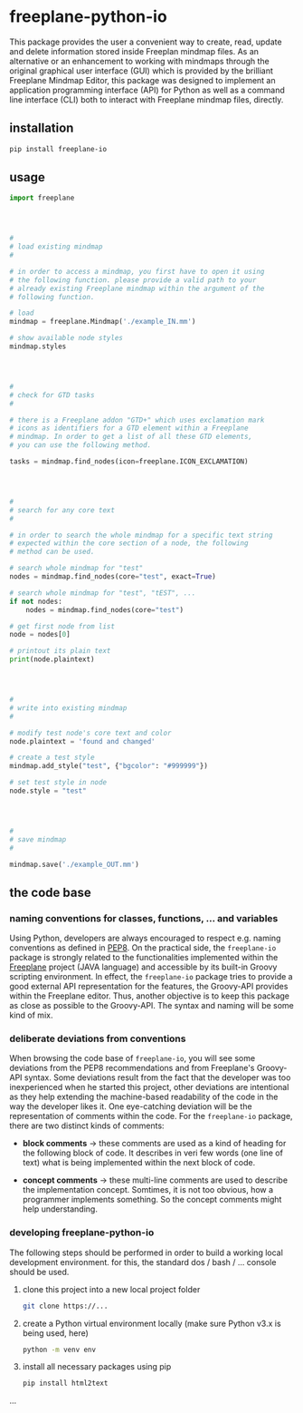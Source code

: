 # freeplane-python-io

This package provides the user a convenient way to create, read, update and
delete information stored inside Freeplan mindmap files. As an alternative or
an enhancement to working with mindmaps through the original graphical user
interface (GUI) which is provided by the brilliant Freeplane Mindmap Editor,
this package was designed to implement an application programming interface
(API) for Python as well as a command line interface (CLI) both to interact
with Freeplane mindmap files, directly.

## installation

```bash
pip install freeplane-io
```

## usage

```python
import freeplane




#
# load existing mindmap
#

# in order to access a mindmap, you first have to open it using
# the following function. please provide a valid path to your
# already existing Freeplane mindmap within the argument of the
# following function.

# load
mindmap = freeplane.Mindmap('./example_IN.mm')

# show available node styles
mindmap.styles




#
# check for GTD tasks
#

# there is a Freeplane addon "GTD+" which uses exclamation mark
# icons as identifiers for a GTD element within a Freeplane
# mindmap. In order to get a list of all these GTD elements,
# you can use the following method.

tasks = mindmap.find_nodes(icon=freeplane.ICON_EXCLAMATION)




#
# search for any core text
#

# in order to search the whole mindmap for a specific text string
# expected within the core section of a node, the following
# method can be used.

# search whole mindmap for "test"
nodes = mindmap.find_nodes(core="test", exact=True)

# search whole mindmap for "test", "tEST", ...
if not nodes:
    nodes = mindmap.find_nodes(core="test")

# get first node from list
node = nodes[0]

# printout its plain text
print(node.plaintext)




#
# write into existing mindmap
#

# modify test node's core text and color
node.plaintext = 'found and changed'

# create a test style
mindmap.add_style("test", {"bgcolor": "#999999"})

# set test style in node
node.style = "test"




#
# save mindmap
#

mindmap.save('./example_OUT.mm')
```

## the code base

### naming conventions for classes, functions, ... and variables

Using Python, developers are always encouraged to respect e.g. naming
conventions as defined in [PEP8](https://peps.python.org/pep-0008/). On the
practical side, the `freeplane-io` package is strongly related to the
functionalities implemented within the [Freeplane](https://freeplane.org/)
project (JAVA language) and accessible by its built-in Groovy scripting
environment. In effect, the `freeplane-io` package tries to provide a good
external API representation for the features, the Groovy-API provides within
the Freeplane editor. Thus, another objective is to keep this package as close
as possible to the Groovy-API. The syntax and naming will be some kind of mix.

### deliberate deviations from conventions

When browsing the code base of `freeplane-io`, you will see some deviations from
the PEP8 recommendations and from Freeplane's Groovy-API syntax. Some deviations result from the fact that the
developer was too inexperienced when he started this project, other deviations
are intentional as they help extending the machine-based readability of the
code in the way the developer likes it. One eye-catching deviation will be the representation of comments within the code. For the `freeplane-io` package, there are two distinct kinds of comments:

- **block comments** -> these comments are used as a kind of heading for the following block of code. It describes in veri few words (one line of text) what is being implemented within the next block of code.

- **concept comments** -> these multi-line comments are used to describe the implementation concept. Somtimes, it is not too obvious, how a programmer implements something. So the concept comments might help understanding.


### developing freeplane-python-io

The following steps should be performed in order to build a working local
development environment. for this, the standard dos / bash / ... console should be used.

1. clone this project into a new local project folder
   ```bash
   git clone https://...
   ```

2. create a Python virtual environment locally (make sure Python v3.x is being used, here)
   ```bash
   python -m venv env
   ```

3. install all necessary packages using pip
    ```bash
   pip install html2text

   ```

...

